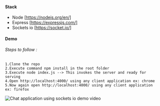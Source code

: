 #### Stack 
* Node [https://nodejs.org/en/]
* Express [https://expressjs.com/] 
* Sockets io [https://socket.io/]

#### Demo

###### Steps to follow : 
```
1.Clone the repo
2.Execute command npm install in the root folder
3.Execute node index.js --> This invokes the server and ready for serving
4.Open http://localhost:4000/ using any client application ex: chrome
5.Now again open http://localhost:4000/ using any client application ex: firefox
```

![Chat application using sockets io demo video](videos/demo.gif)


